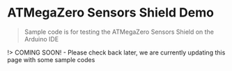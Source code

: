 # ATMegaZero Sensors Shield Demo

> Sample code is for testing the ATMegaZero Sensors Shield on the Arduino IDE

!> COMING SOON! - Please check back later, we are currently updating this page with some sample codes
